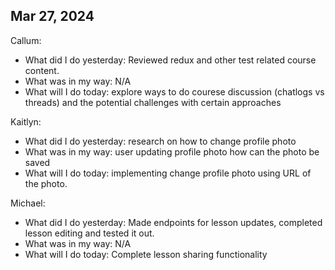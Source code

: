## Mar 27, 2024
Callum:
- What did I do yesterday: Reviewed redux and other test related course content.
- What was in my way: N/A
- What will I do today: explore ways to do courese discussion (chatlogs vs threads) and the potential challenges with certain approaches

Kaitlyn:
- What did I do yesterday: research on how to change profile photo 
- What was in my way: user updating profile photo how can the photo be saved 
- What will I do today: implementing change profile photo using URL of the photo. 

Michael:
- What did I do yesterday: Made endpoints for lesson updates, completed lesson editing and tested it out.
- What was in my way: N/A
- What will I do today: Complete lesson sharing functionality
